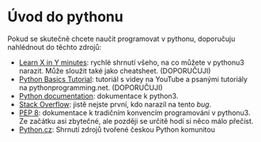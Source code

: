 # Úvod do pythonu

Pokud se skutečně chcete naučit programovat v pythonu, doporučuju nahlédnout do těchto zdrojů:

* [Learn X in Y minutes](https://learnxinyminutes.com/docs/python3/): rychlé shrnutí všeho, na co můžete v pythonu3 narazit. Může sloužit také jako cheatsheet. (DOPORUČUJI)
* [Python Basics Tutorial](https://pythonprogramming.net/introduction-to-python-programming/): tutoriál s videy na YouTube a psanými tutoriály na pythonprogramming.net. (DOPORUČUJI)
* [Python documentation](https://docs.python.org/3/library/functions.html): dokumentace k python3.
* [Stack Overflow](https://stackoverflow.com/): jistě nejste první, kdo narazil na tento *bug*.
* [PEP 8](https://www.python.org/dev/peps/pep-0008/): dokumentace k tradičním konvencím programování v pythonu3. Ze začátku asi zbytečné, ale později se určitě hodí si něco málo přečíst.
* [Python.cz](https://python.cz/zacatecnici/): Shrnutí zdrojů tvořené českou Python komunitou
